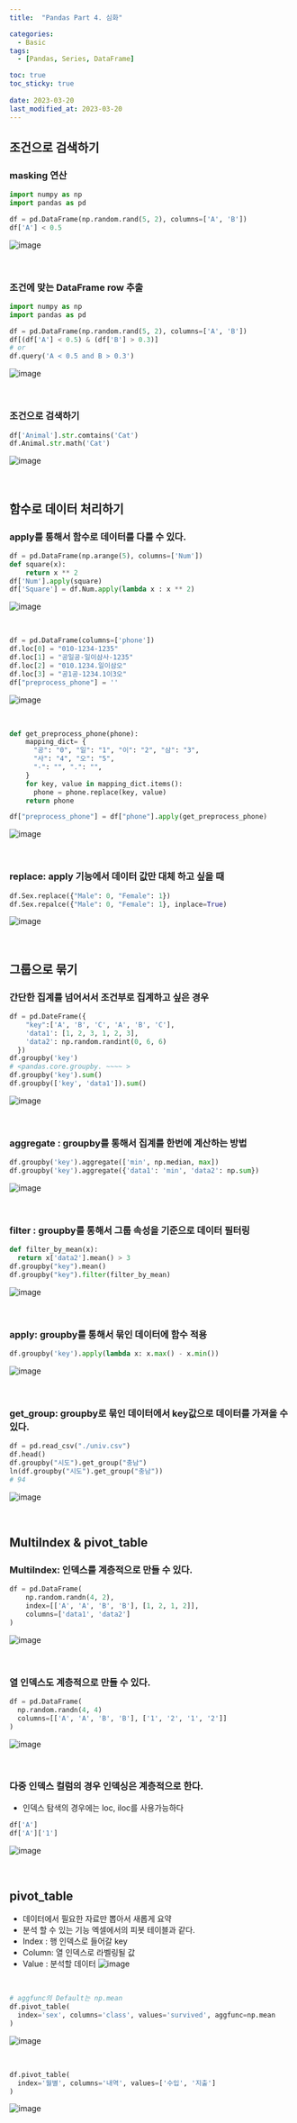 ```yaml
---
title:  "Pandas Part 4. 심화"

categories:
  - Basic
tags:
  - [Pandas, Series, DataFrame]

toc: true
toc_sticky: true
 
date: 2023-03-20
last_modified_at: 2023-03-20
---
```


## 조건으로 검색하기
### masking 연산
``` py
import numpy as np
import pandas as pd

df = pd.DataFrame(np.random.rand(5, 2), columns=['A', 'B'])
df['A'] < 0.5
```
![image](https://user-images.githubusercontent.com/31909322/226284580-2daae030-ff26-483b-994b-72394e654fbe.png)

<br>

### 조건에 맞는 DataFrame row 추출
``` py
import numpy as np
import pandas as pd

df = pd.DataFrame(np.random.rand(5, 2), columns=['A', 'B'])
df[(df['A'] < 0.5) & (df['B'] > 0.3)]
# or
df.query('A < 0.5 and B > 0.3')
```
![image](https://user-images.githubusercontent.com/31909322/226285053-1381fb8f-3425-44db-a4c4-a027add114cf.png)

<br>

### 조건으로 검색하기
``` py
df['Animal'].str.comtains('Cat')
df.Animal.str.math('Cat')
```
![image](https://user-images.githubusercontent.com/31909322/226328995-e6e00eef-c43e-43c4-96f7-3578547f15c3.png)

<br>

## 함수로 데이터 처리하기
### apply를 통해서 함수로 데이터를 다룰 수 있다.
``` py
df = pd.DataFrame(np.arange(5), columns=['Num'])
def square(x):
    return x ** 2
df['Num'].apply(square)
df['Square'] = df.Num.apply(lambda x : x ** 2)
```
![image](https://user-images.githubusercontent.com/31909322/226329381-3f643335-e028-4548-944b-7551afdb1a10.png)

<br>

``` py
df = pd.DataFrame(columns=['phone'])
df.loc[0] = "010-1234-1235"
df.loc[1] = "공일공-일이삼사-1235"
df.loc[2] = "010.1234.일이삼오"
df.loc[3] = "공1공-1234.1이3오"
df["preprocess_phone"] = ''
```
![image](https://user-images.githubusercontent.com/31909322/226329628-cb2c61b9-9561-415a-bde9-bbe274433e60.png)

<br>

``` py
def get_preprocess_phone(phone):
    mapping_dict= {
      "공": "0", "일": "1", "이": "2", "삼": "3",
      "사": "4", "오": "5",
      "-": "", ".": "",
    }
    for key, value in mapping_dict.items():
      phone = phone.replace(key, value)
    return phone

df["preprocess_phone"] = df["phone"].apply(get_preprocess_phone)
```
![image](https://user-images.githubusercontent.com/31909322/226330143-3a3f6d62-2a76-451f-a4cb-8f40b59344c3.png)

<br>

### replace: apply 기능에서 데이터 값만 대체 하고 싶을 때
``` py
df.Sex.replace({"Male": 0, "Female": 1})
df.Sex.repalce({"Male": 0, "Female": 1}, inplace=True)
```
![image](https://user-images.githubusercontent.com/31909322/226330434-8279cffa-4d7f-4310-80a1-6c15e30478f2.png)

<br>

## 그룹으로 묶기
### 간단한 집계를 넘어서서 조건부로 집계하고 싶은 경우
``` py
df = pd.DateFrame({
    "key":['A', 'B', 'C', 'A', 'B', 'C'], 
    'data1': [1, 2, 3, 1, 2, 3], 
    'data2': np.random.randint(0, 6, 6)
  })
df.groupby('key')
# <pandas.core.groupby. ~~~~ >
df.groupby('key').sum()
df.groupby(['key', 'data1']).sum()
```

![image](https://user-images.githubusercontent.com/31909322/226331010-2fb098ef-8962-4d5c-899e-b1877963ce1a.png)

<br>

### aggregate : groupby를 통해서 집계를 한번에 계산하는 방법
``` py
df.groupby('key').aggregate(['min', np.median, max])
df.groupby('key').aggregate({'data1': 'min', 'data2': np.sum})
```
![image](https://user-images.githubusercontent.com/31909322/226331332-baa20e4b-b4e4-428f-9206-1f8017c8e6e9.png)

<br>

### filter : groupby를 통해서 그룹 속성을 기준으로 데이터 필터링
``` py
def filter_by_mean(x):
  return x['data2'].mean() > 3
df.groupby("key").mean()
df.groupby("key").filter(filter_by_mean)
```
![image](https://user-images.githubusercontent.com/31909322/226331684-15da3c4b-0cc2-41a7-b69f-0ab892c6e471.png)

<br>

### apply: groupby를 통해서 묶인 데이터에 함수 적용
``` py
df.groupby('key').apply(lambda x: x.max() - x.min())
```
![image](https://user-images.githubusercontent.com/31909322/226331844-d2f35af4-4cd2-475f-8a8f-0a2839341a69.png)

<br>

### get_group: groupby로 묶인 데이터에서 key값으로 데이터를 가져올 수 있다.
``` py
df = pd.read_csv("./univ.csv")
df.head()
df.groupby("시도").get_group("충남")
ln(df.groupby("시도").get_group("충남"))
# 94
```
![image](https://user-images.githubusercontent.com/31909322/226332222-2d5f2296-f186-4db9-b3e2-7e9a4a59fcee.png)

<br>

## MultiIndex & pivot_table
### MultiIndex: 인덱스를 계층적으로 만들 수 있다.
``` py
df = pd.DataFrame(
    np.random.randn(4, 2),
    index=[['A', 'A', 'B', 'B'], [1, 2, 1, 2]],
    columns=['data1', 'data2']
)
```
![image](https://user-images.githubusercontent.com/31909322/226332619-9a858aa7-0f6e-4b30-aa85-ed3a28a6c7b9.png)

<br>

### 열 인덱스도 계층적으로 만들 수 있다.
``` py
df = pd.DataFrame(
  np.random.randn(4, 4)
  columns=[['A', 'A', 'B', 'B'], ['1', '2', '1', '2']]
)
```
![image](https://user-images.githubusercontent.com/31909322/226332886-6bfa96c8-97d9-4e2f-a0c8-afdea1ee060a.png)

<br>

### 다중 인덱스 컬럼의 경우 인덱싱은 계층적으로 한다.
* 인덱스 탐색의 경우에는 loc, iloc를 사용가능하다
``` py
df['A']
df['A']['1']
```
![image](https://user-images.githubusercontent.com/31909322/226333096-0d45a3e7-5af7-4185-9ded-3cf5fe78eff9.png)

<br>

## pivot_table
* 데이터에서 필요한 자료만 뽑아서 새롭게 요약
* 분석 할 수 있는 기능 엑셀에서의 피봇 테이블과 같다.
* Index : 행 인덱스로 들어갈 key
* Column: 열 인덱스로 라벨링될 값
* Value : 분석할 데이터
![image](https://user-images.githubusercontent.com/31909322/226333423-e8141bbd-9cfa-4bce-b05b-76711d185e6b.png)

<br>

``` py
# aggfunc의 Default는 np.mean
df.pivot_table(
  index='sex', columns='class', values='survived', aggfunc=np.mean
)
```
![image](https://user-images.githubusercontent.com/31909322/226333728-38c007e0-de17-4122-a608-4b0b90c9fc6a.png)

<br>

``` py
df.pivot_table(
  index='월별', columns='내역', values=['수입', '지출']
)
```
![image](https://user-images.githubusercontent.com/31909322/226333991-0158c025-953f-4bf5-a6ae-9cc666c89fd2.png)

<br>
<br>
<br>
<br>
